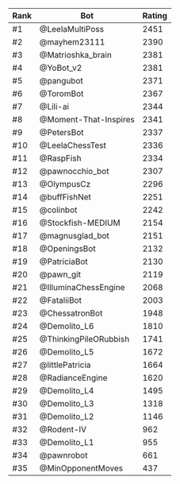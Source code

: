 Rank|Bot|Rating
---|---|---
#1|@LeelaMultiPoss|2451
#2|@mayhem23111|2390
#3|@Matrioshka_brain|2381
#4|@YoBot_v2|2381
#5|@pangubot|2371
#6|@ToromBot|2367
#7|@Lili-ai|2344
#8|@Moment-That-Inspires|2341
#9|@PetersBot|2337
#10|@LeelaChessTest|2336
#11|@RaspFish|2334
#12|@pawnocchio_bot|2307
#13|@OlympusCz|2296
#14|@buffFishNet|2251
#15|@colinbot|2242
#16|@Stockfish-MEDIUM|2154
#17|@magnusglad_bot|2151
#18|@OpeningsBot|2132
#19|@PatriciaBot|2130
#20|@pawn_git|2119
#21|@IlluminaChessEngine|2068
#22|@FataliiBot|2003
#23|@ChessatronBot|1948
#24|@Demolito_L6|1810
#25|@ThinkingPileORubbish|1741
#26|@Demolito_L5|1672
#27|@littlePatricia|1664
#28|@RadianceEngine|1620
#29|@Demolito_L4|1495
#30|@Demolito_L3|1318
#31|@Demolito_L2|1146
#32|@Rodent-IV|962
#33|@Demolito_L1|955
#34|@pawnrobot|661
#35|@MinOpponentMoves|437
